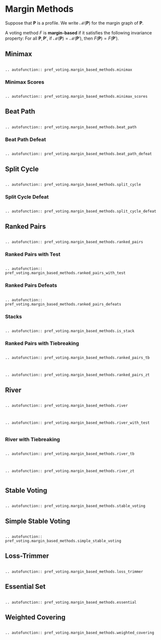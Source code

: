 Margin Methods
=======================================

Suppose that $\mathbf{P}$ is a profile.   We write $\mathcal{M}(\mathbf{P})$ for the margin graph of $\mathbf{P}$. 

A voting method $F$ is **margin-based** if it satisfies the following invariance property: For all $\mathbf{P}, \mathbf{P}'$, if $\mathcal{M}(\mathbf{P})= \mathcal{M}(\mathbf{P}')$, then $F(\mathbf{P}) = F(\mathbf{P}')$. 


## Minimax

```{eval-rst}

.. autofunction:: pref_voting.margin_based_methods.minimax

```

### Minimax Scores

```{eval-rst}

.. autofunction:: pref_voting.margin_based_methods.minimax_scores

```

## Beat Path

```{eval-rst}

.. autofunction:: pref_voting.margin_based_methods.beat_path

```


### Beat Path Defeat

```{eval-rst}

.. autofunction:: pref_voting.margin_based_methods.beat_path_defeat

```

## Split Cycle

```{eval-rst}

.. autofunction:: pref_voting.margin_based_methods.split_cycle

```


### Split Cycle Defeat

```{eval-rst}

.. autofunction:: pref_voting.margin_based_methods.split_cycle_defeat

```

## Ranked Pairs

```{eval-rst}

.. autofunction:: pref_voting.margin_based_methods.ranked_pairs

```



### Ranked Pairs with Test

```{eval-rst}

.. autofunction:: pref_voting.margin_based_methods.ranked_pairs_with_test

```

### Ranked Pairs Defeats

```{eval-rst}

.. autofunction:: pref_voting.margin_based_methods.ranked_pairs_defeats

```

### Stacks

```{eval-rst}

.. autofunction:: pref_voting.margin_based_methods.is_stack

```


### Ranked Pairs with Tiebreaking

```{eval-rst}

.. autofunction:: pref_voting.margin_based_methods.ranked_pairs_tb


```

```{eval-rst}

.. autofunction:: pref_voting.margin_based_methods.ranked_pairs_zt

```


## River

```{eval-rst}

.. autofunction:: pref_voting.margin_based_methods.river


```

```{eval-rst}

.. autofunction:: pref_voting.margin_based_methods.river_with_test


```

### River with Tiebreaking

```{eval-rst}

.. autofunction:: pref_voting.margin_based_methods.river_tb


```

```{eval-rst}

.. autofunction:: pref_voting.margin_based_methods.river_zt


```


## Stable Voting

```{eval-rst}

.. autofunction:: pref_voting.margin_based_methods.stable_voting
```


## Simple Stable Voting

```{eval-rst}

.. autofunction:: pref_voting.margin_based_methods.simple_stable_voting

```


## Loss-Trimmer

```{eval-rst}

.. autofunction:: pref_voting.margin_based_methods.loss_trimmer

```
 

## Essential Set

```{eval-rst}

.. autofunction:: pref_voting.margin_based_methods.essential

```
 
## Weighted Covering

```{eval-rst}

.. autofunction:: pref_voting.margin_based_methods.weighted_covering

```
